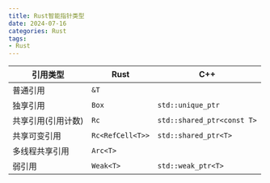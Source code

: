 ```yaml
---
title: Rust智能指针类型
date: 2024-07-16
categories: Rust
tags: 
- Rust
---
```


|引用类型|Rust|C++|
|--|--|--|
|普通引用|`&T`|  |
|独享引用|`Box`|`std::unique_ptr`|
|共享引用(引用计数)|`Rc`|`std::shared_ptr<const T>`|
|共享可变引用|`Rc<RefCell<T>>`|`std::shared_ptr<T>`|
|多线程共享引用|`Arc<T>`||
|弱引用|`Weak<T>`|`std::weak_ptr<T>`|
